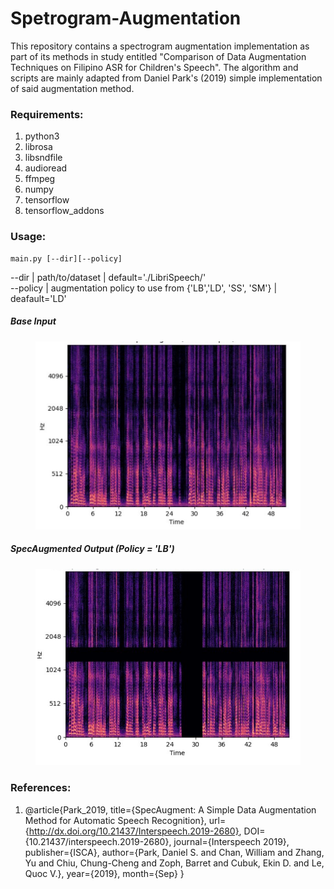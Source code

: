 # Spetrogram-Augmentation

This repository contains a spectrogram augmentation implementation as part of its methods in study entitled "Comparison of Data Augmentation Techniques on Filipino ASR for Children's Speech". The algorithm and scripts are mainly adapted from Daniel Park's (2019) simple implementation of said augmentation method.


### Requirements:
1. python3
2. librosa
3. libsndfile
4. audioread
5. ffmpeg
5. numpy
6. tensorflow
7. tensorflow_addons

### Usage:
```
main.py [--dir][--policy]
```

--dir    | path/to/dataset | default='./LibriSpeech/'\
--policy | augmentation policy to use from {'LB','LD', 'SS', 'SM'} | deafault='LD'


##### Base Input
<figure>
  <img src="demo/base.png"/>
</figure>

##### SpecAugmented Output (Policy = 'LB')
<figure>
  <img src="demo/aug.png"/>
</figure>


### References:
1. @article{Park_2019,
   title={SpecAugment: A Simple Data Augmentation Method for Automatic Speech Recognition},
   url={http://dx.doi.org/10.21437/Interspeech.2019-2680},
   DOI={10.21437/interspeech.2019-2680},
   journal={Interspeech 2019},
   publisher={ISCA},
   author={Park, Daniel S. and Chan, William and Zhang, Yu and Chiu, Chung-Cheng and Zoph, Barret and Cubuk, Ekin D. and Le, Quoc V.},
   year={2019},
   month={Sep}
}
